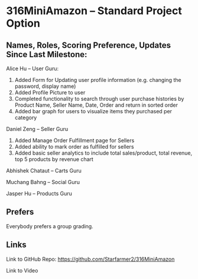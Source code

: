 # 316MiniAmazon – Standard Project Option

## Names, Roles, Scoring Preference, Updates Since Last Milestone:

Alice Hu – User Guru: 
1. Added Form for Updating user profile information (e.g. changing the password, display name)
2. Added Profile Picture to user
3. Completed functionality to search through user purchase histories by Product Name, Seller Name, Date, Order and return in sorted order
4. Added bar graph for users to visualize items they purchased per category

Daniel Zeng – Seller Guru
1. Added Manage Order Fulfillment page for Sellers
2. Added ability to mark order as fulfilled for sellers
3. Added basic seller analytics to include total sales/product, total revenue, top 5 products by revenue chart

Abhishek Chataut – Carts Guru

Muchang Bahng – Social Guru


Jasper Hu – Products Guru

## Prefers 
Everybody prefers a group grading. 

## Links 

Link to GitHub Repo: https://github.com/Starfarmer2/316MiniAmazon

Link to Video

